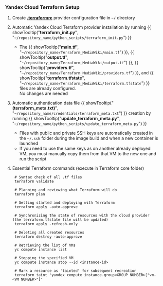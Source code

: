 ### Yandex Cloud Terraform Setup

1. Create [**.terraformrc**](https://yandex.cloud/en/docs/ydb/terraform/install) provider configuration file in ``~/`` directory    

2. Automatic Yandex Cloud Terraform provider installation by running {{ showTooltip("**terraform_init.py**", "``~/repository_name/python_scripts/terraform_init.py``") }}

    - The {{ showTooltip("**main.tf**", "``~/repository_name/Terraform_MediaWiki/main.tf``") }}, {{ showTooltip("**output.tf**", "``~/repository_name/Terraform_MediaWiki/output.tf``") }}, {{ showTooltip("**providers.tf**", "``~/repository_name/Terraform_MediaWiki/providers.tf``") }}, and {{ showTooltip("**terraform.tfstate**", "``~/repository_name/Terraform_MediaWiki/terraform.tfstate``") }} files are already configured.  
    No changes are needed  

3. Automatic authentication data file  {{ showTooltip("**(terraform_meta.txt)**", "``~/repository_name/credentials/terraform_meta.txt``") }} creation by running {{ showTooltip("**update_terraform_meta.py**", "``~/repository_name/python_scripts/update_terraform_meta.py``") }}

    - Files with public and private SSH keys are automatically created in the ``~/.ssh`` folder during the image build and when a new container is launched
    - If you need to use the same keys as on another already deployed VM, you must manually copy them from that VM to the new one and run the script

4. Essential Terraform commands (execute in Terraform core folder)

        # Syntax check of all .tf files
        terraform validate
                
        # Planning and reviewing what Terraform will do
        terraform plan

        # Getting started and deploying with Terraform
        terraform apply -auto-approve

        # Synchronizing the state of resources with the cloud provider (the terraform.tfstate file will be updated)
        terraform apply -refresh-only

        # Deleting all created resources
        terraform destroy -auto-approve
  
        # Retrieving the list of VMs
        yc compute instance list

        # Stopping the specified VM
        yc compute instance stop --id <instance-id> 

        # Mark a resource as 'tainted' for subsequent recreation
        terraform taint 'yandex_compute_instance.group<GROUP NUMBER>["vm-<VM NUMBER>"]'